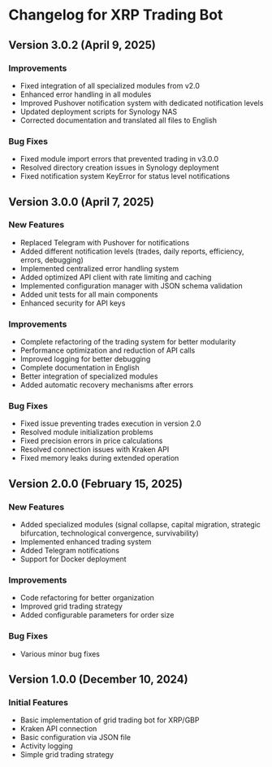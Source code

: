 # Changelog for XRP Trading Bot

## Version 3.0.2 (April 9, 2025)

### Improvements
- Fixed integration of all specialized modules from v2.0
- Enhanced error handling in all modules
- Improved Pushover notification system with dedicated notification levels
- Updated deployment scripts for Synology NAS
- Corrected documentation and translated all files to English

### Bug Fixes
- Fixed module import errors that prevented trading in v3.0.0
- Resolved directory creation issues in Synology deployment
- Fixed notification system KeyError for status level notifications

## Version 3.0.0 (April 7, 2025)

### New Features
- Replaced Telegram with Pushover for notifications
- Added different notification levels (trades, daily reports, efficiency, errors, debugging)
- Implemented centralized error handling system
- Added optimized API client with rate limiting and caching
- Implemented configuration manager with JSON schema validation
- Added unit tests for all main components
- Enhanced security for API keys

### Improvements
- Complete refactoring of the trading system for better modularity
- Performance optimization and reduction of API calls
- Improved logging for better debugging
- Complete documentation in English
- Better integration of specialized modules
- Added automatic recovery mechanisms after errors

### Bug Fixes
- Fixed issue preventing trades execution in version 2.0
- Resolved module initialization problems
- Fixed precision errors in price calculations
- Resolved connection issues with Kraken API
- Fixed memory leaks during extended operation

## Version 2.0.0 (February 15, 2025)

### New Features
- Added specialized modules (signal collapse, capital migration, strategic bifurcation, technological convergence, survivability)
- Implemented enhanced trading system
- Added Telegram notifications
- Support for Docker deployment

### Improvements
- Code refactoring for better organization
- Improved grid trading strategy
- Added configurable parameters for order size

### Bug Fixes
- Various minor bug fixes

## Version 1.0.0 (December 10, 2024)

### Initial Features
- Basic implementation of grid trading bot for XRP/GBP
- Kraken API connection
- Basic configuration via JSON file
- Activity logging
- Simple grid trading strategy
